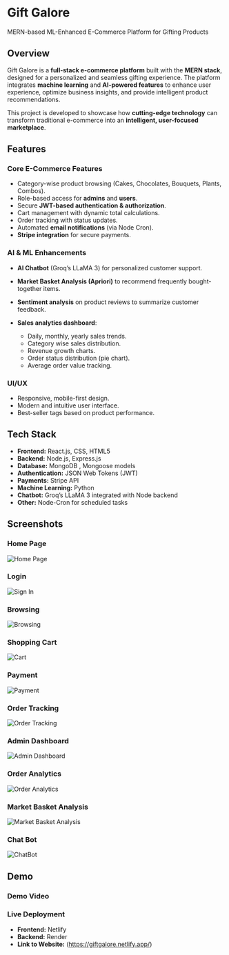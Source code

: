 # Gift Galore

MERN-based ML-Enhanced E-Commerce Platform for Gifting Products

## Overview

Gift Galore is a **full-stack e-commerce platform** built with the **MERN stack**, designed for a personalized and seamless gifting experience. The platform integrates **machine learning** and **AI-powered features** to enhance user experience, optimize business insights, and provide intelligent product recommendations.

This project is developed to showcase how **cutting-edge technology** can transform traditional e-commerce into an **intelligent, user-focused marketplace**.

## Features

### Core E-Commerce Features

- Category-wise product browsing (Cakes, Chocolates, Bouquets, Plants, Combos).
- Role-based access for **admins** and **users**.
- Secure **JWT-based authentication & authorization**.
- Cart management with dynamic total calculations.
- Order tracking with status updates.
- Automated **email notifications** (via Node Cron).
- **Stripe integration** for secure payments.

### AI & ML Enhancements

- **AI Chatbot** (Groq’s LLaMA 3) for personalized customer support.
- **Market Basket Analysis (Apriori)** to recommend frequently bought-together items.
- **Sentiment analysis** on product reviews to summarize customer feedback.
- **Sales analytics dashboard**:

  - Daily, monthly, yearly sales trends.
  - Category wise sales distribution.
  - Revenue growth charts.
  - Order status distribution (pie chart).
  - Average order value tracking.

### UI/UX

- Responsive, mobile-first design.
- Modern and intuitive user interface.
- Best-seller tags based on product performance.

## Tech Stack

- **Frontend:** React.js, CSS, HTML5
- **Backend:** Node.js, Express.js
- **Database:** MongoDB , Mongoose models
- **Authentication:** JSON Web Tokens (JWT)
- **Payments:** Stripe API
- **Machine Learning:** Python
- **Chatbot:** Groq’s LLaMA 3 integrated with Node backend
- **Other:** Node-Cron for scheduled tasks

## Screenshots

### Home Page

![Home Page](Screenshots/HomePage.png)

### Login

![Sign In](Screenshots/SignIn.png)

### Browsing

![Browsing](Screenshots/Browsing.png)

### Shopping Cart

![Cart](Screenshots/Cart.png)

### Payment

![Payment](Screenshots/Payment.png)

### Order Tracking

![Order Tracking](<Screenshots/Order Tracking.png>)

### Admin Dashboard

![Admin Dashboard](<Screenshots/Admin Dashboard.png>)

### Order Analytics

![Order Analytics](<Screenshots/Order Analytics.png>)

### Market Basket Analysis

![Market Basket Analysis](<Screenshots/Market Basket Analysis.png>)

### Chat Bot

![ChatBot](Screenshots/ChatBot.png)

## Demo

### Demo Video

### Live Deployment

- **Frontend:** Netlify
- **Backend:** Render
- **Link to Website:** (https://giftgalore.netlify.app/)
